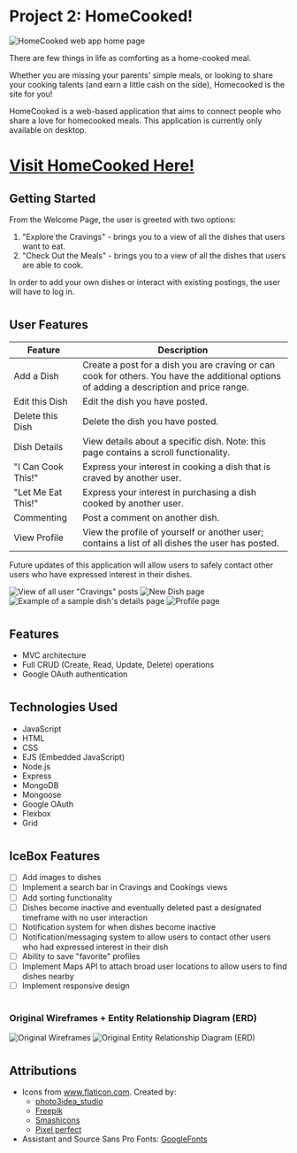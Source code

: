 # Project 2: HomeCooked!
![HomeCooked web app home page](public/images/readme/launch.png)

There are few things in life as comforting as a home-cooked meal. 

Whether you are missing your parents' simple meals, or looking to share your cooking talents (and earn a little cash on the side), Homecooked is the site for you!

HomeCooked is a web-based application that aims to connect people who share a love for homecooked meals. This application is currently only available on desktop. 

#
# [Visit HomeCooked Here!](https://christinew2-homecooked.herokuapp.com/)

## Getting Started
From the Welcome Page, the user is greeted with two options: 
1. "Explore the Cravings" - brings you to a view of all the dishes that users want to eat.
2. "Check Out the Meals" - brings you to a view of all the dishes that users are able to cook. 

In order to add your own dishes or interact with existing postings, the user will have to log in.

#
## User Features
| Feature            | Description                                                                                                                                |
|--------------------|--------------------------------------------------------------------------------------------------------------------------------------------|
| Add a Dish         | Create a post for a dish you are craving or can cook for others. You have the additional options of adding a description and price range.  |
| Edit this Dish     | Edit the dish you have posted.                                                                                                             |
| Delete this Dish   | Delete the dish you have posted.                                                                                                           |
| Dish Details  | View details about a specific dish. Note: this page contains a scroll functionality.                                                                                               |
| "I Can Cook This!" | Express your interest in cooking a dish that is craved by another user.                                                                    |
| "Let Me Eat This!" | Express your interest in purchasing a dish cooked by another user.                                                                         |
| Commenting         | Post a comment on another dish.                                                                                                            |
| View Profile       | View the profile of yourself or another user; contains a list of all dishes the user has posted.                                           |

Future updates of this application will allow users to safely contact other users who have expressed interest in their dishes.


![View of all user "Cravings" posts](public/images/readme/cravings.png)
![New Dish page](public/images/readme/new.png)
![Example of a sample dish's details page](public/images/readme/show.png)
![Profile page](public/images/readme/profile.png)
#
## Features
- MVC architecture
- Full CRUD (Create, Read, Update, Delete) operations
- Google OAuth authentication
#
## Technologies Used
- JavaScript
- HTML
- CSS
- EJS (Embedded JavaScript)
- Node.js
- Express
- MongoDB
- Mongoose
- Google OAuth
- Flexbox
- Grid

#
## IceBox Features
- [ ] Add images to dishes
- [ ] Implement a search bar in Cravings and Cookings views
- [ ] Add sorting functionality
- [ ] Dishes become inactive and eventually deleted past a designated timeframe with no user interaction
- [ ] Notification system for when dishes become inactive 
- [ ] Notification/messaging system to allow users to contact other users who had expressed interest in their dish
- [ ] Ability to save "favorite" profiles
- [ ] Implement Maps API to attach broad user locations to allow users to find dishes nearby
- [ ] Implement responsive design
  
#
### Original Wireframes + Entity Relationship Diagram (ERD)
![Original Wireframes](public/images/readme/wireframes.png)
![Original Entity Relationship Diagram (ERD)](public/images/readme/ERD.png)
#
## Attributions
- Icons from www.flaticon.com.
Created by:
  - [photo3idea_studio](https://www.flaticon.com/authors/photo3idea-studio)
  - [Freepik](https://www.freepik.com)
  - [Smashicons](https://smashicons.com)
  - [Pixel perfect](https://icon54.com/)
- Assistant and Source Sans Pro Fonts: [GoogleFonts](https://fonts.google.com/)


